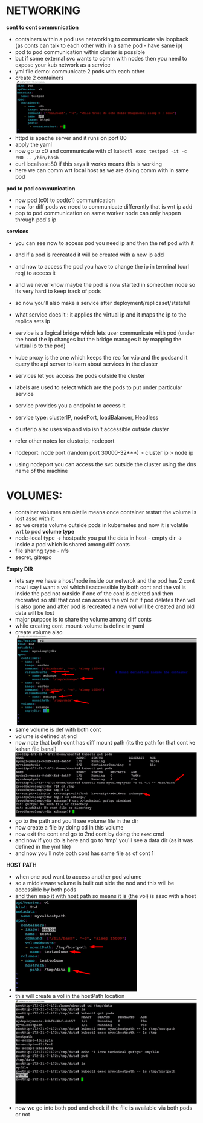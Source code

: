 # NETWORKING

**cont to cont communication**

- containers within a pod use networking to communicate via loopback (as conts can talk to each other with in a same pod - have same ip)
- pod to pod communication within cluster is possible
- but if some external svc wants to comm with nodes then you need to expose your kub network as a service
- yml file demo: communicate 2 pods with each other
- create 2 containers
![Alt text](image-4.png)
- httpd is apache server and it runs on port 80
- apply the yaml
- now go to c0 and communicate with c1 `kubectl exec testpod -it -c c00 -- /bin/bash`
- curl localhost:80 if this says it works means this is working
- here we can comm wrt local host as we are doing comm with in same pod  

**pod to pod communication**

- now pod (c0) to pod(c1) communication
- now for diff pods we need to communicate differently that is wrt ip add
- pop to pod communication on same worker node can only happen through pod's ip 

**services**
- you can see now to access pod you need ip and then the ref pod with it 
- and if a pod is recreated it will be created with a new ip add
- and now to access the pod you have to change the ip in terminal (curl req) to access it
- and we never know maybe the pod is now started in someother node so its very hard to keep track of pods
- so now you'll also make a service after deployment/replicaset/stateful
- what service does it : it applies the virtual ip and it maps the ip to the replica sets ip 

- service is a logical bridge which lets user communicate with pod (under the hood the ip changes but the bridge manages it by mapping the virtual ip to the pod)
- kube proxy is the one which keeps the rec for v.ip and the podsand it query the api server to learn about services in the cluster 

- services let you access the pods outside the cluster
- labels are used to select which are the pods to put under particular service 
- service provides you a endpoint to access it
- service type: clusterIP, nodePort, loadBalancer, Headless
- clusterip also uses vip and vip isn't accessible outside cluster 
- refer other notes for clusterip, nodeport 
- nodeport: node port (random port 30000-32***) > cluster ip > node ip
- using nodeport you can access the svc outside the cluster using the dns name of the machine

# VOLUMES:
- container volumes are olatile means once container restart the volume is lost assc with it 
- so we create volume outside pods in kubernetes and now it is volatile wrt to pod
**volume type**
- node-local type -> hostpath: you put the data in host - empty dir -> inside a pod which is shared among diff conts
- file sharing type - nfs
- secret, gitrepo

**Empty DIR**
- lets say we have a host/node inside our netwrok and the pod has 2 cont now i say i want a vol which i saccessible by both cont and the vol is inside the pod not outside if one of the cont is deleted and then recreated so still that cont can access the vol but if pod deletes then vol is also gone and after pod is recreated a new vol will be created and old data will be lost 
- major purpose is to share the volume among diff conts
- while creating cont .mount-volume is define in yaml
- create volume also
![Alt text](image-5.png)
- same volume is def with both cont
- volume is defined at end
- now note that both cont has diff mount path (its the path for that cont ke kahan file banai)
![Alt text](image-6.png)
- go to the path and you'll see volume file in the dir
- now create a file by doing cd in this volume
- now exit the cont and go to 2nd cont by doing the `exec` cmd
- and now if you do ls here and go to 'tmp' you'll see a data dir (as it was defined in the yml file)
- and now you'll note both cont has same file as of cont 1 

**HOST PATH**
- when one pod want to access another pod volume 
- so a middleware volume is built out side the nod and this will be accessible by both pods
- and then map it with host path so means it is (the vol) is assc with a host
-  ![Alt text](image-7.png)
- this will create a vol in the hostPath location
![Alt text](image-8.png)
- now we go into both pod and check if the file is available via both pods or not